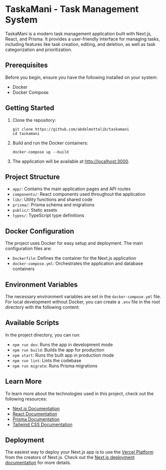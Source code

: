 # TaskaMani - Task Management System

TaskaMani is a modern task management application built with Next.js, React, and Prisma. It provides a user-friendly interface for managing tasks, including features like task creation, editing, and deletion, as well as task categorization and prioritization.

## Prerequisites

Before you begin, ensure you have the following installed on your system:

- Docker
- Docker Compose

## Getting Started

1. Clone the repository:
   ```
   git clone https://github.com/abdelmottalib/taskamani
   cd taskamani
   ```

2. Build and run the Docker containers:
   ```
   docker-compose up --build
   ```

3. The application will be available at [http://localhost:3000](http://localhost:3000).

## Project Structure

- `app/`: Contains the main application pages and API routes
- `components/`: React components used throughout the application
- `lib/`: Utility functions and shared code
- `prisma/`: Prisma schema and migrations
- `public/`: Static assets
- `types/`: TypeScript type definitions

## Docker Configuration

The project uses Docker for easy setup and deployment. The main configuration files are:

- `Dockerfile`: Defines the container for the Next.js application
- `docker-compose.yml`: Orchestrates the application and database containers

## Environment Variables

The necessary environment variables are set in the `docker-compose.yml` file. For local development without Docker, you can create a `.env` file in the root directory with the following content:

## Available Scripts

In the project directory, you can run:

- `npm run dev`: Runs the app in development mode
- `npm run build`: Builds the app for production
- `npm start`: Runs the built app in production mode
- `npm run lint`: Lints the codebase
- `npm run migrate`: Runs Prisma migrations

## Learn More

To learn more about the technologies used in this project, check out the following resources:

- [Next.js Documentation](https://nextjs.org/docs)
- [React Documentation](https://reactjs.org/docs/getting-started.html)
- [Prisma Documentation](https://www.prisma.io/docs/)
- [Tailwind CSS Documentation](https://tailwindcss.com/docs)

## Deployment

The easiest way to deploy your Next.js app is to use the [Vercel Platform](https://vercel.com/new?utm_medium=default-template&filter=next.js&utm_source=create-next-app&utm_campaign=create-next-app-readme) from the creators of Next.js. Check out the [Next.js deployment documentation](https://nextjs.org/docs/deployment) for more details.
